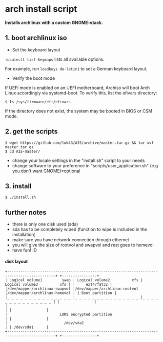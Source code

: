 # arch install script
**Installs archlinux with a custom GNOME-stack.**

## 1. boot archlinux iso
* Set the keyboard layout

```localectl list-keymaps``` lists all available options.

For example, run ```loadkeys de-latin1``` to set a German keyboard layout.

* Verify the boot mode

If UEFI mode is enabled on an UEFI motherboard, Archiso will boot Arch Linux accordingly via systemd-boot. To verify this, list the efivars directory:

```shell
$ ls /sys/firmware/efi/efivars
```
If the directory does not exist, the system may be booted in BIOS or CSM mode.

## 2. get the scripts
```shell
$ wget https://github.com/luk43/AIS/archive/master.tar.gz && tar xvf master.tar.gz
$ cd AIS-master/

```
* change your locale settings in the "install.sh" script to your needs
* change software to your preference in "scripts/user_application.sh" (e.g you don't want GNOME)\*optional

## 3. install
 ```shell
 $ ./install.sh
 ```

## further notes
* there is only one disk used (sda)
* sda has to be completely wiped (function to wipe is included in the installation)
* make sure you have network connection through ethernet
* you will give the size of rootvol and swapvol and rest goes to homevol
* have fun! :D

#### disk layout
```
+--------------------------------------------------------------------------------------------+ +----------------+
| Logical volume1         swap | Logical volume2          xfs | Logical volume3          xfs | |     ext4/fat32 |
|/dev/mapper/archlinux-swapvol |/dev/mapper/archlinux-rootvol |/dev/mapper/archlinux-homevol | | Boot partition |
|_ _ _ _ _ _ _ _ _ _ _ _ _ _ _ |_ _ _ _ _ _ _ _ _ _ _ _ _ _ _ |_ _ _ _ _ _ _ _ _ _ _ _ _ _ _ | |                |
|                                                                                            | |                |
|                        LUKS encrypted partition                                            | |                |
|                          /dev/sda2                                                         | | /dev/sda1      |
+--------------------------------------------------------------------------------------------+ +----------------+
```
